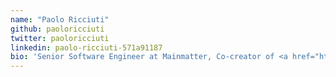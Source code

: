 ```yaml
---
name: "Paolo Ricciuti"
github: paoloricciuti
twitter: paoloricciuti
linkedin: paolo-ricciuti-571a91187
bio: 'Senior Software Engineer at Mainmatter, Co-creator of <a href="https://sveltelab.dev">sveltelab.dev</a>'
---
```

